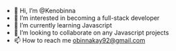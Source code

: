 - 👋 Hi, I’m @Kenobinna
- 👀 I’m interested in becoming a full-stack developer 
- 🌱 I’m currently learning Javascript 
- 💞️ I’m looking to collaborate on any Javascript projects 
- 📫 How to reach me obinnakay92@gmail.com 

<!---
Kenobinna/Kenobinna is a ✨ special ✨ repository because its `README.md` (this file) appears on your GitHub profile.
You can click the Preview link to take a look at your changes.
--->
